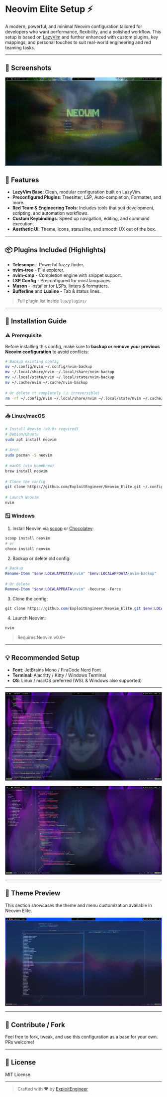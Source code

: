 # Neovim Elite Setup ⚡

A modern, powerful, and minimal Neovim configuration tailored for developers who want performance, flexibility, and a polished workflow. This setup is based on [LazyVim](https://github.com/LazyVim/LazyVim) and further enhanced with custom plugins, key mappings, and personal touches to suit real-world engineering and red teaming tasks.

---

## 📸 Screenshots

![Neovim Main Screen](./assets/neovim-main-screen.png)

## 🚀 Features

* **LazyVim Base**: Clean, modular configuration built on LazyVim.
* **Preconfigured Plugins**: Treesitter, LSP, Auto-completion, Formatter, and more.
* **Red Team & Engineering Tools**: Includes tools that suit development, scripting, and automation workflows.
* **Custom Keybindings**: Speed up navigation, editing, and command execution.
* **Aesthetic UI**: Theme, icons, statusline, and smooth UX out of the box.

---

## 📦 Plugins Included (Highlights)

* **Telescope** - Powerful fuzzy finder.
* **nvim-tree** - File explorer.
* **nvim-cmp** - Completion engine with snippet support.
* **LSP Config** - Preconfigured for most languages.
* **Mason** - Installer for LSPs, linters & formatters.
* **Bufferline** and **Lualine** - Tab & status lines.

> Full plugin list inside `lua/plugins/`

---

## 🔧 Installation Guide

### ⚠️ Prerequisite

Before installing this config, make sure to **backup or remove your previous Neovim configuration** to avoid conflicts:

```bash
# Backup existing config
mv ~/.config/nvim ~/.config/nvim-backup
mv ~/.local/share/nvim ~/.local/share/nvim-backup
mv ~/.local/state/nvim ~/.local/state/nvim-backup
mv ~/.cache/nvim ~/.cache/nvim-backup

# Or delete it completely (⚠️ irreversible)
rm -rf ~/.config/nvim ~/.local/share/nvim ~/.local/state/nvim ~/.cache/nvim
```

---

### 📥 Linux/macOS

```bash
# Install Neovim (v0.9+ required)
# Debian/Ubuntu
sudo apt install neovim

# Arch
sudo pacman -S neovim

# macOS (via Homebrew)
brew install neovim

# Clone the config
git clone https://github.com/ExploitEngineer/Neovim_Elite.git ~/.config/nvim

# Launch Neovim
nvim
```

### 🪟 Windows

1. Install Neovim via [scoop](https://scoop.sh/) or [Chocolatey](https://chocolatey.org/):

```powershell
scoop install neovim
# or
choco install neovim
```

2. Backup or delete old config:

```powershell
# Backup
Rename-Item "$env:LOCALAPPDATA\nvim" "$env:LOCALAPPDATA\nvim-backup"

# Or delete
Remove-Item "$env:LOCALAPPDATA\nvim" -Recurse -Force
```

3. Clone the config:

```powershell
git clone https://github.com/ExploitEngineer/Neovim_Elite.git $env:LOCALAPPDATA\nvim
```

4. Launch Neovim:

```powershell
nvim
```

> Requires Neovim v0.9+

---

## 💡 Recommended Setup

* **Font**: JetBrains Mono / FiraCode Nerd Font
* **Terminal**: Alacritty / Kitty / Windows Terminal
* **OS**: Linux / macOS preferred (WSL & Windows also supported)

---

![Neovim Logo](./assets/neovim-new.png)

![Neovim Tree](./assets/neovim-tree.png)

---

## 🎨 Theme Preview

This section showcases the theme and menu customization available in Neovim Elite.

![Theme Menu](./assets/theme-menu.png)

---

## 🤝 Contribute / Fork

Feel free to fork, tweak, and use this configuration as a base for your own. PRs welcome!

---

## 📜 License

MIT License

---

> Crafted with ❤️ by [ExploitEngineer](https://github.com/ExploitEngineer)
